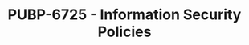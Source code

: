 ---
layout: course
title: PUBP-6725 - Information Security Policies
aliases: ISP
course_id: PUBP-6725
permalink: /PUBP-6725/
---